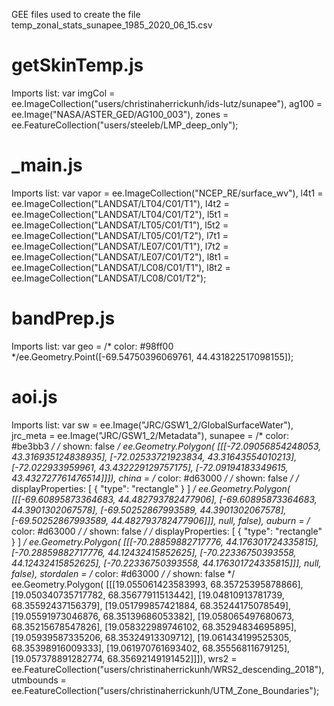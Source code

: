 GEE files used to create the file temp_zonal_stats_sunapee_1985_2020_06_15.csv

# getSkinTemp.js
Imports list:
var imgCol = ee.ImageCollection("users/christinaherrickunh/ids-lutz/sunapee"),
    ag100 = ee.Image("NASA/ASTER_GED/AG100_003"),
    zones = ee.FeatureCollection("users/steeleb/LMP_deep_only");

# _main.js
Imports list:
var vapor = ee.ImageCollection("NCEP_RE/surface_wv"),
    l4t1 = ee.ImageCollection("LANDSAT/LT04/C01/T1"),
    l4t2 = ee.ImageCollection("LANDSAT/LT04/C01/T2"),
    l5t1 = ee.ImageCollection("LANDSAT/LT05/C01/T1"),
    l5t2 = ee.ImageCollection("LANDSAT/LT05/C01/T2"),
    l7t1 = ee.ImageCollection("LANDSAT/LE07/C01/T1"),
    l7t2 = ee.ImageCollection("LANDSAT/LE07/C01/T2"),
    l8t1 = ee.ImageCollection("LANDSAT/LC08/C01/T1"),
    l8t2 = ee.ImageCollection("LANDSAT/LC08/C01/T2");

# bandPrep.js
Imports list:
var geo = /* color: #98ff00 */ee.Geometry.Point([-69.54750396069761, 44.431822517098155]);

# aoi.js
Imports list:
var sw = ee.Image("JRC/GSW1_2/GlobalSurfaceWater"),
    jrc_meta = ee.Image("JRC/GSW1_2/Metadata"),
    sunapee = 
    /* color: #be3bb3 */
    /* shown: false */
    ee.Geometry.Polygon(
        [[[-72.09056854248053, 43.316935124838935],
          [-72.02533721923834, 43.31643554010213],
          [-72.022933959961, 43.432229129757175],
          [-72.09194183349615, 43.432727761476514]]]),
    china = 
    /* color: #d63000 */
    /* shown: false */
    /* displayProperties: [
      {
        "type": "rectangle"
      }
    ] */
    ee.Geometry.Polygon(
        [[[-69.60895873364683, 44.482793782477906],
          [-69.60895873364683, 44.3901302067578],
          [-69.50252867993589, 44.3901302067578],
          [-69.50252867993589, 44.482793782477906]]], null, false),
    auburn = 
    /* color: #d63000 */
    /* shown: false */
    /* displayProperties: [
      {
        "type": "rectangle"
      }
    ] */
    ee.Geometry.Polygon(
        [[[-70.28859882717776, 44.176301724335815],
          [-70.28859882717776, 44.12432415852625],
          [-70.22336750393558, 44.12432415852625],
          [-70.22336750393558, 44.176301724335815]]], null, false),
    stordalen = 
    /* color: #d63000 */
    /* shown: false */
    ee.Geometry.Polygon(
        [[[19.055061423583993, 68.35725395878866],
          [19.050340735717782, 68.35677911513442],
          [19.04810913781739, 68.35592437156379],
          [19.051799857421884, 68.35244175078549],
          [19.05591973046876, 68.35139686053382],
          [19.058065497680673, 68.35215678547826],
          [19.058322989746102, 68.35294834695895],
          [19.05939587335206, 68.35324913309712],
          [19.061434199525305, 68.35398916009333],
          [19.061970761693402, 68.35556811679125],
          [19.057378891282774, 68.35692149191452]]]),
    wrs2 = ee.FeatureCollection("users/christinaherrickunh/WRS2_descending_2018"),
    utmbounds = ee.FeatureCollection("users/christinaherrickunh/UTM_Zone_Boundaries");
